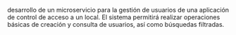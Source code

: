 desarrollo de un microservicio para la gestión de usuarios de una aplicación de control de acceso a un local. El sistema permitirá realizar operaciones básicas de creación y consulta de usuarios, así como búsquedas filtradas.
